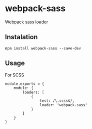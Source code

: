 # webpack-sass

Webpack sass loader

## Instalation

```
npm install webpack-sass --save-dev
```

## Usage

For SCSS
```
module.exports = {
    module: {
        loaders: [
            {
                test: /\.scss$/,
                loader: "webpack-sass"
            }
        ]
    }
}
```